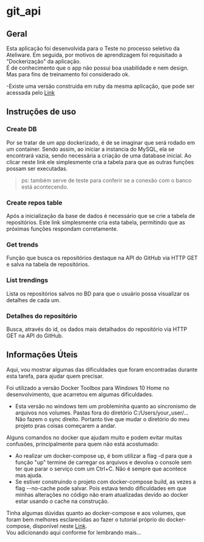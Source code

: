 # git_api

## Geral
Esta aplicação foi desenvolvida para o Teste no processo seletivo da Ateliware. Em seguida, por motivos de aprendizagem foi requisitado a "Dockerização" da aplicação.  
É de conhecimento que o app não possui boa usabilidade e nem design. Mas para fins de treinamento foi considerado ok.  
  
-Existe uma versão construida em ruby da mesma aplicação, que pode ser acessada pelo [Link](https://github.com/andreibalbo/git_api_ruby)

## Instruções de uso  
### Create DB  
Por se tratar de um app dockerizado, é de se imaginar que será rodado em um container. Sendo assim, ao iniciar a instancia do MySQL, ela se encontrará vazia, sendo necessária a criação de uma database inicial. Ao clicar neste link ele simplesmente cria a tabela para que as outras funções possam ser executadas.
>ps: também serve de teste para conferir se a conexão com o banco está acontecendo.  
### Create repos table  
Após a inicialização da base de dados é necessário que se crie a tabela de repositórios. Este link simplesmente cria esta tabela, permitindo que as próximas funções respondam corretamente. 
### Get trends  
Função que busca os repositórios destaque na API do GitHub via HTTP GET e salva na tabela de repositórios.  
### List trendings
Lista os repositórios salvos no BD para que o usuário possa visualizar os detalhes de cada um.
### Detalhes do repositório  
Busca, através do id, os dados mais detalhados do repositório via HTTP GET na API do GitHub.  

## Informações Úteis
Aqui, vou mostrar algumas das dificuldades que foram encontradas durante esta tarefa, para ajudar quem precisar.
  
Foi utilizado a versão Docker Toolbox para Windows 10 Home no desenvolvimento, que acarretou em algumas dificuldades.
  - Esta versão no windows tem um probleminha quanto ao sincronismo de arquivos nos volumes. Pastas fora do diretório C:/Users/your_user/... Não fazem o sync direito. Portanto tive que mudar o diretório do meu projeto pras coisas começarem a andar.
  
Alguns comandos no docker que ajudam muito e podem evitar muitas confusões, principalmente para quem não está acostumado:
 - Ao realizar um docker-compose up, é bom utilizar a flag -d para que a função "up" termine de carregar os arquivos e devolva o console sem ter que parar o serviço com um Ctrl+C. Não é sempre que acontece mas ajuda.
 - Se estiver construindo o projeto com docker-compose build, as vezes a flag --no-cache pode salvar. Pois estava tendo dificuldades em que minhas alterações no código não eram atualizadas devido ao docker estar usando o cache na construção.
 
 Tinha algumas dúvidas quanto ao docker-compose e aos volumes, que foram bem melhores esclarecidas ao fazer o tutorial próprio do docker-compose, disponível neste [Link](https://docs.docker.com/compose/gettingstarted/ "Compose Getting Started").  
 Vou adicionando aqui conforme for lembrando mais...
 
 
